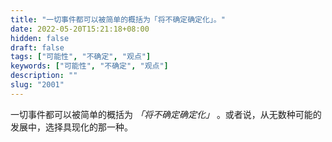 ```yaml
---
title: "一切事件都可以被简单的概括为「将不确定确定化」。"
date: 2022-05-20T15:21:18+08:00
hidden: false
draft: false
tags: ["可能性", "不确定", "观点"]
keywords: ["可能性", "不确定", "观点"]
description: ""
slug: "2001"
---
```


一切事件都可以被简单的概括为 *「将不确定确定化」* 。或者说，从无数种可能的发展中，选择具现化的那一种。
